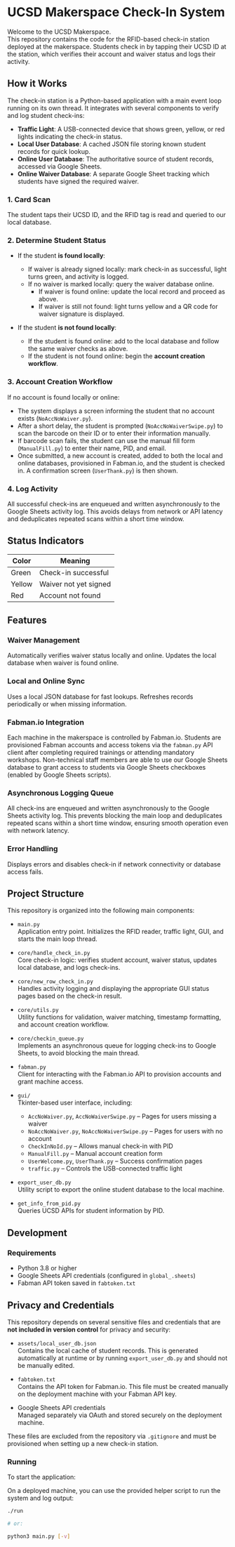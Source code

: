 # UCSD Makerspace Check-In System

Welcome to the UCSD Makerspace.  
This repository contains the code for the RFID-based check-in station deployed at the makerspace. Students check in by tapping their UCSD ID at the station, which verifies their account and waiver status and logs their activity.

## How it Works

The check-in station is a Python-based application with a main event loop running on its own thread. It integrates with several components to verify and log student check-ins:

- **Traffic Light**: A USB-connected device that shows green, yellow, or red lights indicating the check-in status.
- **Local User Database**: A cached JSON file storing known student records for quick lookup.
- **Online User Database**: The authoritative source of student records, accessed via Google Sheets.
- **Online Waiver Database**: A separate Google Sheet tracking which students have signed the required waiver.

### 1. Card Scan
The student taps their UCSD ID, and the RFID tag is read and queried to our local database.

### 2. Determine Student Status
- If the student **is found locally**:
  - If waiver is already signed locally: mark check-in as successful, light turns green, and activity is logged.
  - If no waiver is marked locally: query the waiver database online.
    - If waiver is found online: update the local record and proceed as above.
    - If waiver is still not found: light turns yellow and a QR code for waiver signature is displayed.
  
- If the student **is not found locally**:
  - If the student is found online: add to the local database and follow the same waiver checks as above.
  - If the student is not found online: begin the **account creation workflow**.

### 3. Account Creation Workflow
If no account is found locally or online:
- The system displays a screen informing the student that no account exists (`NoAccNoWaiver.py`).
- After a short delay, the student is prompted (`NoAccNoWaiverSwipe.py`) to scan the barcode on their ID or to enter their information manually.
- If barcode scan fails, the student can use the manual fill form (`ManualFill.py`) to enter their name, PID, and email.
- Once submitted, a new account is created, added to both the local and online databases, provisioned in Fabman.io, and the student is checked in. A confirmation screen (`UserThank.py`) is then shown.

### 4. Log Activity
All successful check-ins are enqueued and written asynchronously to the Google Sheets activity log. This avoids delays from network or API latency and deduplicates repeated scans within a short time window.

## Status Indicators

| Color  | Meaning                   |
|--------|---------------------------|
| Green  | Check-in successful       |
| Yellow | Waiver not yet signed     |
| Red    | Account not found         |

## Features

### Waiver Management
Automatically verifies waiver status locally and online. Updates the local database when waiver is found online.

### Local and Online Sync
Uses a local JSON database for fast lookups. Refreshes records periodically or when missing information.

### Fabman.io Integration
Each machine in the makerspace is controlled by Fabman.io. Students are provisioned Fabman accounts and access tokens via the `fabman.py` API client after completing required trainings or attending mandatory workshops. Non-technical staff members are able to use our Google Sheets database to grant access to students via Google Sheets checkboxes (enabled by Google Sheets scripts).

### Asynchronous Logging Queue
All check-ins are enqueued and written asynchronously to the Google Sheets activity log. This prevents blocking the main loop and deduplicates repeated scans within a short time window, ensuring smooth operation even with network latency.

### Error Handling
Displays errors and disables check-in if network connectivity or database access fails.

## Project Structure

This repository is organized into the following main components:

- `main.py`  
  Application entry point. Initializes the RFID reader, traffic light, GUI, and starts the main loop thread.

- `core/handle_check_in.py`  
  Core check-in logic: verifies student account, waiver status, updates local database, and logs check-ins.

- `core/new_row_check_in.py`  
  Handles activity logging and displaying the appropriate GUI status pages based on the check-in result.

- `core/utils.py`  
  Utility functions for validation, waiver matching, timestamp formatting, and account creation workflow.

- `core/checkin_queue.py`  
  Implements an asynchronous queue for logging check-ins to Google Sheets, to avoid blocking the main thread.

- `fabman.py`  
  Client for interacting with the Fabman.io API to provision accounts and grant machine access.

- `gui/`  
  Tkinter-based user interface, including:
  - `AccNoWaiver.py`, `AccNoWaiverSwipe.py` – Pages for users missing a waiver
  - `NoAccNoWaiver.py`, `NoAccNoWaiverSwipe.py` – Pages for users with no account
  - `CheckInNoId.py` – Allows manual check-in with PID
  - `ManualFill.py` – Manual account creation form
  - `UserWelcome.py`, `UserThank.py` – Success confirmation pages
  - `traffic.py` – Controls the USB-connected traffic light

- `export_user_db.py`  
  Utility script to export the online student database to the local machine.

- `get_info_from_pid.py`  
  Queries UCSD APIs for student information by PID.

## Development

### Requirements
- Python 3.8 or higher
- Google Sheets API credentials (configured in `global_.sheets`)
- Fabman API token saved in `fabtoken.txt`

## Privacy and Credentials

This repository depends on several sensitive files and credentials that are **not included in version control** for privacy and security:

- `assets/local_user_db.json`  
  Contains the local cache of student records. This is generated automatically at runtime or by running `export_user_db.py` and should not be manually edited.

- `fabtoken.txt`  
  Contains the API token for Fabman.io. This file must be created manually on the deployment machine with your Fabman API key.

- Google Sheets API credentials  
  Managed separately via OAuth and stored securely on the deployment machine.

These files are excluded from the repository via `.gitignore` and must be provisioned when setting up a new check-in station.

### Running
To start the application:

On a deployed machine, you can use the provided helper script to run the system and log output:

```bash
./run

# or:

python3 main.py [-v]